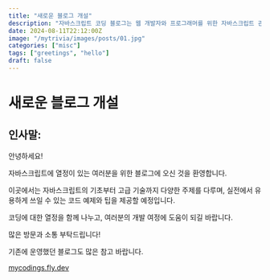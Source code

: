 ```yaml
---
title: "새로운 블로그 개설"
description: "자바스크립트 코딩 블로그는 웹 개발자와 프로그래머를 위한 자바스크립트 관련 정보를 제공합니다."
date: 2024-08-11T22:12:00Z
image: "/mytrivia/images/posts/01.jpg"
categories: ["misc"]
tags: ["greetings", "hello"]
draft: false
---
```


# 새로운 블로그 개설

## **인사말:**

안녕하세요!

자바스크립트에 열정이 있는 여러분을 위한 블로그에 오신 것을 환영합니다.

이곳에서는 자바스크립트의 기초부터 고급 기술까지 다양한 주제를 다루며, 실전에서 유용하게 쓰일 수 있는 코드 예제와 팁을 제공할 예정입니다.

코딩에 대한 열정을 함께 나누고, 여러분의 개발 여정에 도움이 되길 바랍니다.

많은 방문과 소통 부탁드립니다!

기존에 운영했던 블로그도 많은 참고 바랍니다.

[mycodings.fly.dev](https://mycodings.fly.dev)